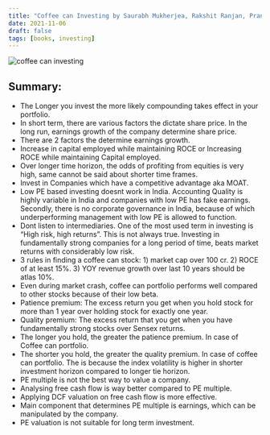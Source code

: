 ```yaml
---
title: "Coffee can Investing by Saurabh Mukherjea, Rakshit Ranjan, Pranab Uniyal"
date: 2021-11-06
draft: false
tags: [books, investing]
---
```


![coffee can investing](/coffee-can-investing.jpeg)

## Summary: 

* The Longer you invest the more likely compounding takes effect in your portfolio.
* In short term, there are various factors the dictate share price. In the long run, earnings growth of the company determine share price.
* There are 2 factors the determine earnings growth.
* Increase in capital employed while maintaining ROCE or Increasing ROCE while maintaining Capital employed.
* Over longer time horizon, the odds of profiting from equities is very high, same cannot be said about shorter time frames.
* Invest in Companies which have a competitive advantage aka MOAT.
* Low PE based investing doesnt work in India. Accounting Quality is highly variable in India and companies with low PE has fake earnings. Secondly, there is no corporate governance in India, because of which underperforming management with low PE is allowed to function.
* Dont listen to intermediaries. One of the most used term in investing is “High risk, high returns”. This is not always true. Investing in fundamentally strong companies for a long period of time, beats market returns with considerably low risk.
* 3 rules in finding a coffee can stock: 1) market cap over 100 cr. 2) ROCE of at least 15%. 3) YOY revenue growth over last 10 years should be atlas 10%.
* Even during market crash, coffee can portfolio performs well compared to other stocks because of their low beta.
* Patience premium: The excess return you get when you hold stock for more than 1 year over holding stock for exactly one year.
* Quality premium: The excess return that you get when you have fundamentally strong stocks over Sensex returns.
* The longer you hold, the greater the patience premium. In case of Coffee can portfolio.
* The shorter you hold, the greater the quality premium. In case of coffee can portfolio. The is because the index volatility is higher in shorter investment horizon compared to longer tie horizon.
* PE multiple is not the best way to value a company.
* Analysing free cash flow is way better compared to PE multiple.
* Applying DCF valuation on free cash flow is more effective.
* Main component that determines PE multiple is earnings, which can be manipulated by the company.
* PE valuation is not suitable for long term investment.
